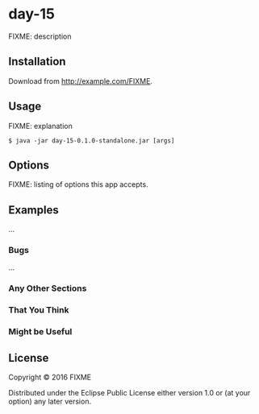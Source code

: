 # day-15

FIXME: description

## Installation

Download from http://example.com/FIXME.

## Usage

FIXME: explanation

    $ java -jar day-15-0.1.0-standalone.jar [args]

## Options

FIXME: listing of options this app accepts.

## Examples

...

### Bugs

...

### Any Other Sections
### That You Think
### Might be Useful

## License

Copyright © 2016 FIXME

Distributed under the Eclipse Public License either version 1.0 or (at
your option) any later version.

